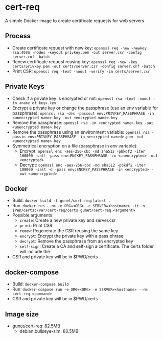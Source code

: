 # cert-req
A simple Docker image to create certificate requests for web servers

## Process
* Create certificate request with new key: `openssl req -new -newkey rsa:4096 -nodes -keyout privkey.pem -out server.csr -config server.cnf -batch`
* Renew certificate request reusing key: `openssl req -new -key certs/privkey.pem -out certs/server.csr -config server.cnf -batch`
* Print CSR: `openssl req -text -noout -verify -in certs/server.csr`

## Private Keys
* Check if a private key is encrypted or not: `openssl rsa -text -noout -in <name of key>.key`
* Encrypt a private key or change the passphrase (use an env variable for passphrase): `openssl rsa -des -passout env:PRIVKEY_PASSPHRASE -in <unencrypted name>.key -out <encrypted name>.key`
* Remove the passphrase: `openssl rsa -in <encrypted name>.key -out <unencrypted name>.key`
* Remove the passphrase using an environment variable: `openssl rsa -passin env:PRIVKEY_PASSPHRASE -in <encrypted named>.pem -out <unencrypted name>.key`
* Symmetrical encryption on a file (passphrase in env variable):
  - Encrypt: `openssl enc -aes-256-cbc -md sha512 -pbkdf2 -iter 100000 -salt -pass env:ENCKEY_PASSPHRASE -in <unencrypted> -out <encrypted>`
  - Decrypt: `openssl enc -aes-256-cbc -md sha512 -pbkdf2 -iter 100000 -salt -d -pass env:ENCKEY_PASSPHRASE -in <encrypted> -out <unencrypted>`

## Docker
* Build: `docker build -t gunet/cert-req:latest .`
* Run: `docker run --rm -e ORG=<ORG> -e SERVER=<hostname> -it -v $PWD/certs:/var/cert-req/certs gunet/cert-req <argument>`
* Possible arguments
  - `create`: Create a new private key and server.csr
  - `print`: Print CSR
  - `renew`: Regenerate the CSR reusing the same key
  - `encrypt`: Encrypt the private key with a pass phrase
  - `decrypt`: Remove the passphrase from an encrypted key
  - `self-sign`: Create a CA and self-sign a certificate. The certs folder will include the 
* CSR and private key will be in $PWD/certs

## docker-compose
* Build: `docker-compose build`
* Run: `docker-compose run -e ORG=<ORG> -e SERVER=<hostname> --rm cert-req <command>`
* CSR and private key will be in $PWD/certs

## Image size
* gunet/cert-req: 82.5MB
  - debian:bullseye-slm: 80.5MB